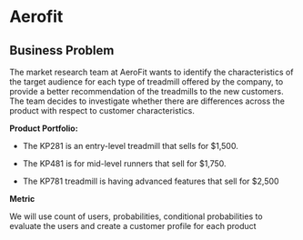 # Aerofit

## **Business Problem**
The market research team at AeroFit wants to identify the characteristics of the target audience for each type of treadmill offered by the company, to provide a better recommendation of the treadmills to the new customers. The team decides to investigate whether there are differences across the product with respect to customer characteristics.

**Product Portfolio:**

- The KP281 is an entry-level treadmill that sells for $1,500.

- The KP481 is for mid-level runners that sell for $1,750.

- The KP781 treadmill is having advanced features that sell for $2,500

**Metric**

We will use count of users, probabilities, conditional probabilities to evaluate the users and create a customer profile for each product
